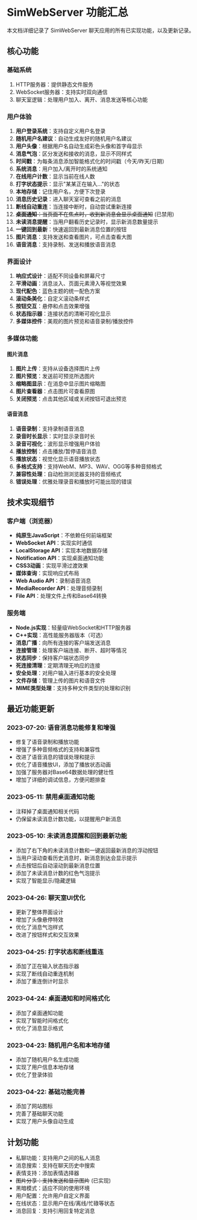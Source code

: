 # SimWebServer 功能汇总

本文档详细记录了 SimWebServer 聊天应用的所有已实现功能，以及更新记录。

## 核心功能

### 基础系统
1. HTTP服务器：提供静态文件服务
2. WebSocket服务器：支持实时双向通信
3. 聊天室逻辑：处理用户加入、离开、消息发送等核心功能

### 用户体验
1. **用户登录系统**：支持自定义用户名登录
2. **随机用户名建议**：自动生成友好的随机用户名建议
3. **用户头像**：根据用户名自动生成彩色头像和首字母显示
4. **消息气泡**：区分发送和接收的消息，显示不同样式
5. **时间戳**：为每条消息添加智能格式化的时间戳（今天/昨天/日期）
6. **系统消息**：用户加入/离开时的系统通知
7. **在线用户计数**：显示当前在线人数
8. **打字状态提示**：显示"某某正在输入..."的状态
9. **本地存储**：记住用户名，方便下次登录
10. **消息历史记录**：进入聊天室可查看之前的消息
11. **断线自动重连**：当连接中断时，自动尝试重新连接
12. ~~**桌面通知**：当页面不在焦点时，收到新消息会显示桌面通知~~ (已禁用)
13. **未读消息提醒**：当用户翻看历史记录时，显示新消息数量提示
14. **一键回到最新**：快速返回到最新消息位置的按钮
15. **图片消息**：支持发送和查看图片，可点击查看大图
16. **语音消息**：支持录制、发送和播放语音消息

### 界面设计
1. **响应式设计**：适配不同设备和屏幕尺寸
2. **平滑动画**：消息淡入、页面元素滑入等视觉效果
3. **现代配色**：蓝色主题的统一配色方案
4. **滚动条美化**：自定义滚动条样式
5. **按钮交互**：悬停和点击效果增强
6. **状态指示器**：连接状态的清晰可视化显示
7. **多媒体控件**：美观的图片预览和语音录制/播放控件

### 多媒体功能

#### 图片消息
1. **图片上传**：支持从设备选择图片上传
2. **图片预览**：发送前可预览所选图片
3. **缩略图显示**：在消息中显示图片缩略图
4. **图片查看器**：点击图片可查看原图
5. **关闭预览**：点击其他区域或关闭按钮可退出预览

#### 语音消息
1. **语音录制**：支持录制语音消息
2. **录音时长显示**：实时显示录音时长
3. **录音可视化**：波形显示增强用户体验
4. **播放控制**：点击播放/暂停语音消息
5. **播放状态**：视觉化显示语音播放状态
6. **多格式支持**：支持WebM、MP3、WAV、OGG等多种音频格式
7. **兼容性处理**：自动检测浏览器支持的音频格式
8. **错误处理**：优雅处理录音和播放时可能出现的错误

## 技术实现细节

### 客户端（浏览器）
- **纯原生JavaScript**：不依赖任何前端框架
- **WebSocket API**：实现实时通信
- **LocalStorage API**：实现本地数据存储
- **Notification API**：实现桌面通知功能
- **CSS3动画**：实现平滑过渡效果
- **媒体查询**：实现响应式布局
- **Web Audio API**：录制语音消息
- **MediaRecorder API**：处理音频录制
- **File API**：处理文件上传和Base64转换

### 服务端
- **Node.js实现**：轻量级WebSocket和HTTP服务器
- **C++实现**：高性能服务器版本（可选）
- **消息广播**：向所有连接的客户端发送消息
- **连接管理**：处理客户端连接、断开、超时等情况
- **状态同步**：保持客户端状态同步
- **死连接清理**：定期清理无响应的连接
- **安全处理**：对用户输入进行基本的安全处理
- **文件存储**：管理上传的图片和语音文件
- **MIME类型处理**：支持多种文件类型的处理和识别

## 最近功能更新

### 2023-07-20: 语音消息功能修复和增强
- 修复了语音录制和播放功能
- 增强了多种音频格式的支持和兼容性
- 改进了语音消息的错误处理和提示
- 优化了语音播放UI，添加了播放状态动画
- 加强了服务器对Base64数据处理的健壮性
- 增加了详细的调试信息，方便问题排查

### 2023-05-11: 禁用桌面通知功能
- 注释掉了桌面通知相关代码
- 仍保留未读消息计数功能，以提醒用户新消息

### 2023-05-10: 未读消息提醒和回到最新功能
- 添加了右下角的未读消息计数和一键返回最新消息的浮动按钮
- 当用户滚动查看历史消息时，新消息到达会显示提示
- 点击按钮后自动滚动到最新消息位置
- 添加了未读消息计数的红色气泡提示
- 实现了智能显示/隐藏逻辑

### 2023-04-26: 聊天室UI优化
- 更新了整体界面设计
- 增加了头像悬停特效
- 优化了消息气泡样式
- 改进了按钮样式和交互效果

### 2023-04-25: 打字状态和断线重连
- 添加了正在输入状态指示器
- 实现了断线自动重连机制
- 添加了重连倒计时显示

### 2023-04-24: 桌面通知和时间格式化
- 添加了桌面通知功能
- 实现了智能时间格式化
- 优化了消息显示格式

### 2023-04-23: 随机用户名和本地存储
- 添加了随机用户名生成功能
- 实现了用户信息本地存储
- 优化了登录体验

### 2023-04-22: 基础功能完善
- 添加了网站图标
- 完善了基础聊天功能
- 实现了用户头像自动生成

## 计划功能
- 私聊功能：支持用户之间的私人消息
- 消息搜索：支持在聊天历史中搜索
- 表情支持：添加表情选择器
- ~~图片分享：支持发送和显示图片~~ (已实现)
- 黑暗模式：适应不同的使用环境
- 用户配置：允许用户自定义界面
- 在线状态：显示用户在线/离线/忙碌等状态
- 消息回复：支持引用回复特定消息 